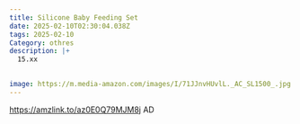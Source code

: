 ```yaml
---
title: Silicone Baby Feeding Set
date: 2025-02-10T02:30:04.038Z
tags: 2025-02-10
Category: othres
description: |+
  15.xx 

     
image: https://m.media-amazon.com/images/I/71JJnvHUvlL._AC_SL1500_.jpg
---
```

https://amzlink.to/az0E0Q79MJM8j    AD